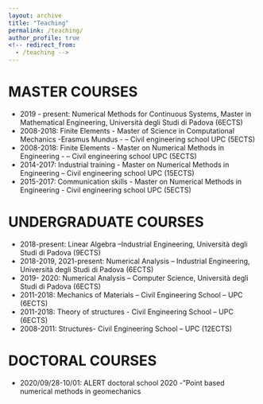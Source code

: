 ```yaml
---
layout: archive
title: "Teaching"
permalink: /teaching/
author_profile: true
<!-- redirect_from:
  - /teaching -->
---
```




MASTER COURSES
======
* 2019 - present:  Numerical Methods for Continuous Systems, Master in Mathematical Engineering, Università degli Studi di Padova (6ECTS)
* 2008-2018:  Finite Elements - Master of Science in Computational Mechanics -Erasmus Mundus - –
Civil engineering school UPC (5ECTS)
* 2008-2018:  Finite Elements - Master on Numerical Methods in Engineering - – Civil engineering
school UPC (5ECTS)
* 2014-2017:  Industrial training - Master on Numerical Methods in Engineering – Civil engineering
school UPC (15ECTS)
* 2015-2017:  Communication skills - Master on Numerical Methods in Engineering - Civil engineering
school UPC (5ECTS)

UNDERGRADUATE COURSES
======
* 2018-present:  Linear Algebra –Industrial Engineering, Università degli Studi di Padova (9ECTS)
* 2018-2019, 2021-present: Numerical Analysis – Industrial Engineering, Università degli Studi di Padova (6ECTS)
* 2019- 2020: Numerical Analysis – Computer Science, Università degli Studi di Padova (6ECTS)
* 2011-2018: Mechanics of Materials – Civil Engineering School – UPC (6ECTS)
* 2011-2018: Theory of structures - Civil Engineering School – UPC (6ECTS)
* 2008-2011: Structures- Civil Engineering School – UPC (12ECTS)

DOCTORAL COURSES
======
* 2020/09/28-10/01: ALERT doctoral school 2020 -”Point based numerical methods in geomechanics